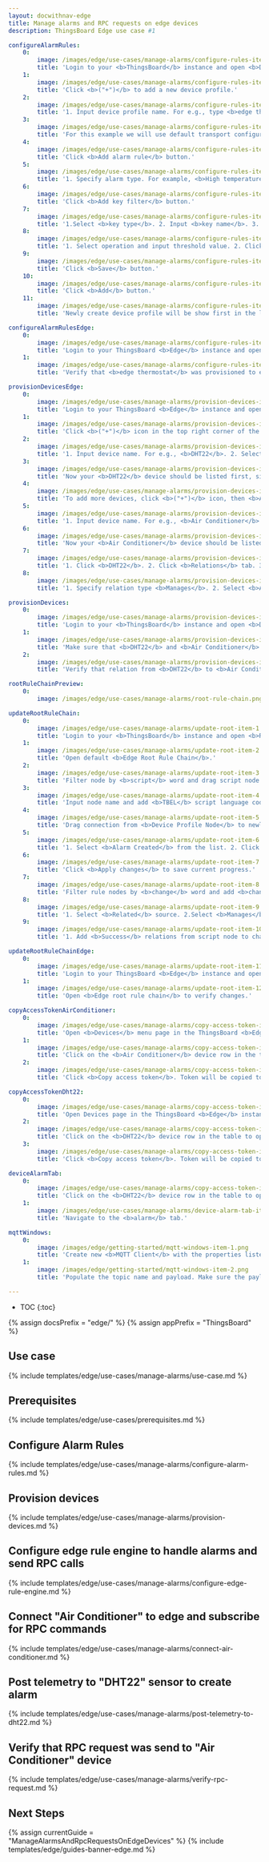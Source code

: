 ```yaml
---
layout: docwithnav-edge
title: Manage alarms and RPC requests on edge devices
description: ThingsBoard Edge use case #1

configureAlarmRules:
    0:
        image: /images/edge/use-cases/manage-alarms/configure-rules-item-1.png
        title: 'Login to your <b>ThingsBoard</b> instance and open <b>Device profiles</b> menu page.'
    1:
        image: /images/edge/use-cases/manage-alarms/configure-rules-item-2.png
        title: 'Click <b>("+")</b> to add a new device profile.'
    2:
        image: /images/edge/use-cases/manage-alarms/configure-rules-item-3.png
        title: '1. Input device profile name. For e.g., type <b>edge thermostat</b>. 2. Click <b>Transport configuration</b> to proceed.'
    3:
        image: /images/edge/use-cases/manage-alarms/configure-rules-item-4.png
        title: 'For this example we will use default transport configuration. Click <b>Alarm rules</b> to proceed.'
    4:
        image: /images/edge/use-cases/manage-alarms/configure-rules-item-5.png
        title: 'Click <b>Add alarm rule</b> button.'
    5:
        image: /images/edge/use-cases/manage-alarms/configure-rules-item-6.png
        title: '1. Specify alarm type. For example, <b>High temperature</b>. 2. Click <b>("+")</b> icon to add new alarm condition.'
    6:
        image: /images/edge/use-cases/manage-alarms/configure-rules-item-7.png
        title: 'Click <b>Add key filter</b> button.'
    7:
        image: /images/edge/use-cases/manage-alarms/configure-rules-item-8.png
        title: '1.Select <b>key type</b>. 2. Input <b>key name</b>. 3. Select value type. 4. Click <b>Add</b>.'
    8:
        image: /images/edge/use-cases/manage-alarms/configure-rules-item-9.png
        title: '1. Select operation and input threshold value. 2. Click <b>Add</b>.'
    9:
        image: /images/edge/use-cases/manage-alarms/configure-rules-item-10.png
        title: 'Click <b>Save</b> button.'
    10:
        image: /images/edge/use-cases/manage-alarms/configure-rules-item-11.png
        title: 'Click <b>Add</b> button.'
    11:
        image: /images/edge/use-cases/manage-alarms/configure-rules-item-12.png
        title: 'Newly create device profile will be show first in the list, because default sort order is by created time.'

configureAlarmRulesEdge:
    0:
        image: /images/edge/use-cases/manage-alarms/configure-rules-item-13.png
        title: 'Login to your ThingsBoard <b>Edge</b> instance and open <b>Device profiles</b> menu page.'
    1:
        image: /images/edge/use-cases/manage-alarms/configure-rules-item-14.png
        title: 'Verify that <b>edge thermostat</b> was provisioned to edge as well.'

provisionDevicesEdge:
    0:
        image: /images/edge/use-cases/manage-alarms/provision-devices-item-1.png
        title: 'Login to your ThingsBoard <b>Edge</b> instance and open <b>Devices page</b>.'
    1:
        image: /images/edge/use-cases/manage-alarms/provision-devices-item-2.png
        title: 'Click <b>("+")</b> icon in the top right corner of the table.'
    2:
        image: /images/edge/use-cases/manage-alarms/provision-devices-item-3.png
        title: '1. Input device name. For e.g., <b>DHT22</b>. 2. Select <b>edge thermostat</b> from device profiles list. No other changes required at this time. 3. Click <b>Add</b> to add the device.'
    3:
        image: /images/edge/use-cases/manage-alarms/provision-devices-item-4.png
        title: 'Now your <b>DHT22</b> device should be listed first, since table sort devices using created time by default.'
    4:
        image: /images/edge/use-cases/manage-alarms/provision-devices-item-5.png
        title: 'To add more devices, click <b>("+")</b> icon, then <b>Add new device</b>.'
    5:
        image: /images/edge/use-cases/manage-alarms/provision-devices-item-6.png
        title: '1. Input device name. For e.g., <b>Air Conditioner</b> (no other changes required at this time). 2. Click <b>Add</b> button to add the device.'
    6:
        image: /images/edge/use-cases/manage-alarms/provision-devices-item-7.png
        title: 'Now your <b>Air Conditioner</b> device should be listed first, since table sort devices using created time by default.'
    7:
        image: /images/edge/use-cases/manage-alarms/provision-devices-item-8.png
        title: '1. Click <b>DHT22</b>. 2. Click <b>Relations</b> tab. 3. Click <b>("+")</b> icon.'
    8:
        image: /images/edge/use-cases/manage-alarms/provision-devices-item-9.png
        title: '1. Specify relation type <b>Manages</b>. 2. Select <b>Air Conditioner</b> device from the list. 3. Click <b>Add</b> to add this relation. Now we verify that devices were provisioned to cloud.'

provisionDevices:
    0:
        image: /images/edge/use-cases/manage-alarms/provision-devices-item-10.png
        title: 'Login to your <b>ThingsBoard</b> instance and open <b>Devices</b> menu page.'
    1:
        image: /images/edge/use-cases/manage-alarms/provision-devices-item-11.png
        title: 'Make sure that <b>DHT22</b> and <b>Air Conditioner</b> devices are in the devices list.'
    2:
        image: /images/edge/use-cases/manage-alarms/provision-devices-item-12.png
        title: 'Verify that relation from <b>DHT22</b> to <b>Air Conditioner</b> was provisioned as well.'

rootRuleChainPreview:
    0:
        image: /images/edge/use-cases/manage-alarms/root-rule-chain.png

updateRootRuleChain:
    0:
        image: /images/edge/use-cases/manage-alarms/update-root-item-1.png
        title: 'Login to your <b>ThingsBoard</b> instance and open <b>Rule chain templates</b> menu page.'
    1:
        image: /images/edge/use-cases/manage-alarms/update-root-item-2.png
        title: 'Open default <b>Edge Root Rule Chain</b>.'
    2:
        image: /images/edge/use-cases/manage-alarms/update-root-item-3.png
        title: 'Filter node by <b>script</b> word and drag script node (Transformation) to rule chain.'
    3:
        image: /images/edge/use-cases/manage-alarms/update-root-item-4.png
        title: 'Input node name and add <b>TBEL</b> script language code (you can copy and paste it from the snippet above) to create proper <b>enable</b> command for Air Conditioner device. Click <b>Add</b> button to proceed.'
    4:
        image: /images/edge/use-cases/manage-alarms/update-root-item-5.png
        title: 'Drag connection from <b>Device Profile Node</b> to newly added <b>enabled</b> script node.'
    5:
        image: /images/edge/use-cases/manage-alarms/update-root-item-6.png
        title: '1. Select <b>Alarm Created</b> from the list. 2. Click <b>Add</b> button.'
    6:
        image: /images/edge/use-cases/manage-alarms/update-root-item-7.png
        title: 'Click <b>Apply changes</b> to save current progress.'
    7:
        image: /images/edge/use-cases/manage-alarms/update-root-item-8.png
        title: 'Filter rule nodes by <b>change</b> word and add <b>change originator</b> node to rule chain.'
    8:
        image: /images/edge/use-cases/manage-alarms/update-root-item-9.png
        title: '1. Select <b>Related</b> source. 2.Select <b>Manages</b> filter. 3. Select <b>Device</b> type. 4. Click <b>Add</b> button.'
    9:
        image: /images/edge/use-cases/manage-alarms/update-root-item-10.png
        title: '1. Add <b>Success</b> relations from script node to change originator. 2. Add <b>Success</b> relation from change originator to <b>RPC Call Request</b> node. 3. Click <b>Save changes</b>.'

updateRootRuleChainEdge:
    0:
        image: /images/edge/use-cases/manage-alarms/update-root-item-11.png
        title: 'Login to your ThingsBoard <b>Edge</b> instance and open <b>Rule chains</b> menu page.'
    1:
        image: /images/edge/use-cases/manage-alarms/update-root-item-12.png
        title: 'Open <b>Edge root rule chain</b> to verify changes.'

copyAccessTokenAirConditioner:
    0:
        image: /images/edge/use-cases/manage-alarms/copy-access-token-item-1.png
        title: 'Open <b>Devices</b> menu page in the ThingsBoard <b>Edge</b> instance.'
    1:
        image: /images/edge/use-cases/manage-alarms/copy-access-token-item-2.png
        title: 'Click on the <b>Air Conditioner</b> device row in the table to open device details.'
    2:
        image: /images/edge/use-cases/manage-alarms/copy-access-token-item-3.png
        title: 'Click <b>Copy access token</b>. Token will be copied to your clipboard. Save it to a safe place.'

copyAccessTokenDht22:
    0:
        image: /images/edge/use-cases/manage-alarms/copy-access-token-item-1.png
        title: 'Open Devices page in the ThingsBoard <b>Edge</b> instance.'
    2:
        image: /images/edge/use-cases/manage-alarms/copy-access-token-item-4.png
        title: 'Click on the <b>DHT22</b> device row in the table to open device details.'
    3:
        image: /images/edge/use-cases/manage-alarms/copy-access-token-item-5.png
        title: 'Click <b>Copy access token</b>. Token will be copied to your clipboard. Save it to a safe place.'

deviceAlarmTab:
    0:
        image: /images/edge/use-cases/manage-alarms/copy-access-token-item-4.png
        title: 'Click on the <b>DHT22</b> device row in the table to open device details.'
    1:
        image: /images/edge/use-cases/manage-alarms/device-alarm-tab-item-1.png
        title: 'Navigate to the <b>alarm</b> tab.'

mqttWindows:
    0:
        image: /images/edge/getting-started/mqtt-windows-item-1.png
        title: 'Create new <b>MQTT Client</b> with the properties listed in screenshots below.'
    1:
        image: /images/edge/getting-started/mqtt-windows-item-2.png
        title: 'Populate the topic name and payload. Make sure the payload is a valid JSON document. Click </b>Publish</b> button.'

---
```

* TOC
{:toc}

{% assign docsPrefix = "edge/" %}
{% assign appPrefix = "ThingsBoard" %}

## Use case

{% include templates/edge/use-cases/manage-alarms/use-case.md %}

## Prerequisites

{% include templates/edge/use-cases/prerequisites.md %}

## Configure Alarm Rules

{% include templates/edge/use-cases/manage-alarms/configure-alarm-rules.md %}

## Provision devices

{% include templates/edge/use-cases/manage-alarms/provision-devices.md %}

## Configure edge rule engine to handle alarms and send RPC calls

{% include templates/edge/use-cases/manage-alarms/configure-edge-rule-engine.md %}

## Connect "Air Conditioner" to edge and subscribe for RPC commands

{% include templates/edge/use-cases/manage-alarms/connect-air-conditioner.md %}

## Post telemetry to "DHT22" sensor to create alarm

{% include templates/edge/use-cases/manage-alarms/post-telemetry-to-dht22.md %}

## Verify that RPC request was send to "Air Conditioner" device

{% include templates/edge/use-cases/manage-alarms/verify-rpc-request.md %}

## Next Steps

{% assign currentGuide = "ManageAlarmsAndRpcRequestsOnEdgeDevices" %}
{% include templates/edge/guides-banner-edge.md %}

